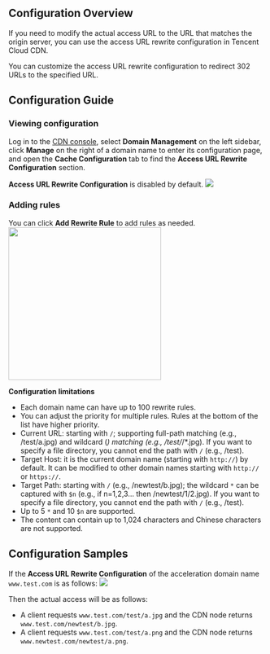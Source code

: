 ## Configuration Overview

If you need to modify the actual access URL to the URL that matches the origin server, you can use the access URL rewrite configuration in Tencent Cloud CDN.

You can customize the access URL rewrite configuration to redirect 302 URLs to the specified URL.

## Configuration Guide

### Viewing configuration

Log in to the [CDN console](https://console.cloud.tencent.com/cdn), select **Domain Management** on the left sidebar, click **Manage** on the right of a domain name to enter its configuration page, and open the **Cache Configuration** tab to find the **Access URL Rewrite Configuration** section.

**Access URL Rewrite Configuration** is disabled by default.
![](https://main.qcloudimg.com/raw/01f93aaa70c523ae0bb1ab5debae8558.png)


### Adding rules

You can click **Add Rewrite Rule** to add rules as needed.
<img src="https://main.qcloudimg.com/raw/97ea8713395f3af8654c39be97f124d3.png"  style="height:300px"></img>

**Configuration limitations**
+ Each domain name can have up to 100 rewrite rules.
+ You can adjust the priority for multiple rules. Rules at the bottom of the list have higher priority.
+ Current URL: starting with `/`; supporting full-path matching (e.g., /test/a.jpg) and wildcard (*) matching (e.g., /test/*/*.jpg). If you want to specify a file directory, you cannot end the path with `/` (e.g., /test).
+ Target Host: it is the current domain name (starting with `http://`) by default. It can be modified to other domain names starting with `http://` or `https://`.
+ Target Path: starting with `/` (e.g., /newtest/b.jpg); the wildcard `*` can be captured with `$n` (e.g., if n=1,2,3… then /newtest/$1/$2.jpg). If you want to specify a file directory, you cannot end the path with `/` (e.g., /test).
+ Up to 5 `*` and 10 `$n` are supported.
+ The content can contain up to 1,024 characters and Chinese characters are not supported.




## Configuration Samples

If the **Access URL Rewrite Configuration** of the acceleration domain name `www.test.com` is as follows:
![](https://main.qcloudimg.com/raw/214b034e578d5eaac0a63cacd49f1e2d.png)

Then the actual access will be as follows:

+ A client requests `www.test.com/test/a.jpg` and the CDN node returns `www.test.com/newtest/b.jpg`.
+ A client requests `www.test.com/test/a.png` and the CDN node returns `www.newtest.com/newtest/a.png`.




